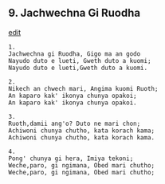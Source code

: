 
## 9.  Jachwechna Gi Ruodha
[edit](https://docs.google.com/document/d/1iTbpd%2DQr85LREt41sP9z3AXOrBWq1Z6X/edit?mode=html)



    1.
    Jachwechna gi Ruodha, Gigo ma an godo
    Nayudo duto e lueti, Gweth duto a kuomi;
    Nayudo duto e lueti,Gweth duto a kuomi.

    2.
    Nikech an chwech mari, Angima kuomi Ruoth;
    An kaparo kak' ikonya chunya opakoi;
    An kaparo kak' ikonya chunya opakoi.

    3.
    Ruoth,damii ang'o? Duto ne mari chon;
    Achiwoni chunya chutho, kata korach kama;
    Achiwoni chunya chutho, kata korach kama.

    4.
    Pong' chunya gi hera, Imiya tekoni;
    Weche,paro, gi ngimana, Obed mari chutho;
    Weche,paro, gi ngimana, Obed mari chutho;
